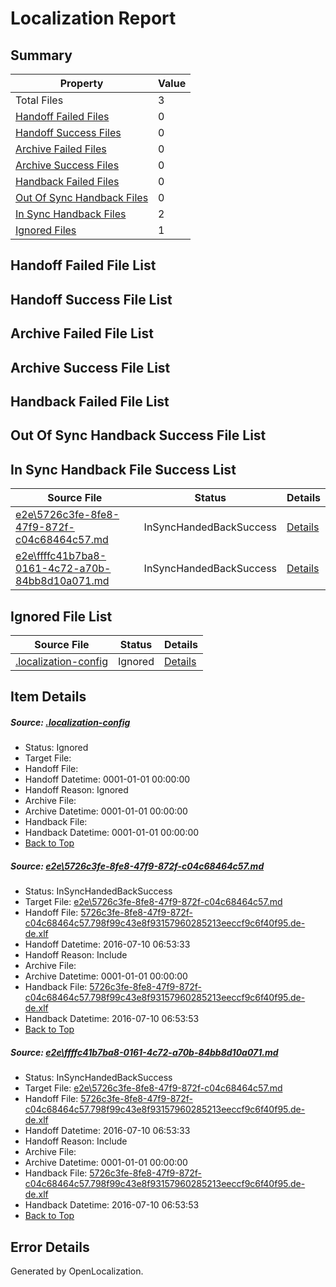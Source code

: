 # <a name='report-top'></a> Localization Report

## Summary
 Property | Value 
 -------- | ----- 
 Total Files | 3
[ Handoff Failed Files ](#handoff-failed-list)| 0
[ Handoff Success Files ](#handoff-success-list)| 0
[ Archive Failed Files ](#archive-failed-list)| 0
[ Archive Success Files ](#archive-success-list)| 0
[ Handback Failed Files ](#handback-failed-list)| 0
[ Out Of Sync Handback Files ](#outofsync-handback-success-list)| 0
[ In Sync Handback Files ](#insync-handback-success-list)| 2
[ Ignored Files ](#ignored-list)| 1

## <a name='handoff-failed-list'></a> Handoff Failed File List

## <a name='handoff-success-list'></a> Handoff Success File List

## <a name='archive-failed-list'></a> Archive Failed File List

## <a name='archive-success-list'></a> Archive Success File List

## <a name='handback-failed-list'></a> Handback Failed File List

## <a name='outofsync-handback-success-list'></a> Out Of Sync Handback Success File List

## <a name='insync-handback-success-list'></a> In Sync Handback File Success List
 Source File | Status | Details 
 ----------- | ------ | ------- 
 [e2e\5726c3fe-8fe8-47f9-872f-c04c68464c57.md](https://github.com/OpenLocalizationTestOrg/oltest/blob/263108a0a2b02d01ea6454757e9386a03c9ac434/e2e/5726c3fe-8fe8-47f9-872f-c04c68464c57.md) | InSyncHandedBackSuccess | [Details](#562a9296fa8476d370b834a22604bf0b3d0144fe1)
 [e2e\ffffc41b7ba8-0161-4c72-a70b-84bb8d10a071.md](https://github.com/OpenLocalizationTestOrg/oltest/blob/263108a0a2b02d01ea6454757e9386a03c9ac434/e2e/ffffc41b7ba8-0161-4c72-a70b-84bb8d10a071.md) | InSyncHandedBackSuccess | [Details](#562a9296fa8476d370b834a22604bf0b3d0144fe2)

## <a name='ignored-list'></a> Ignored File List
 Source File | Status | Details 
 ----------- | ------ | ------- 
 [.localization-config](https://github.com/OpenLocalizationTestOrg/oltest/blob/263108a0a2b02d01ea6454757e9386a03c9ac434/.localization-config) | Ignored | [Details](#3d4f252ac210baf56311d7e97dcc2db10974dbd20)

## Item Details
##### <a name='3d4f252ac210baf56311d7e97dcc2db10974dbd20'></a> Source: [.localization-config](https://github.com/OpenLocalizationTestOrg/oltest/blob/263108a0a2b02d01ea6454757e9386a03c9ac434/.localization-config)
* Status: Ignored
* Target File: 
* Handoff File: 
* Handoff Datetime: 0001-01-01 00:00:00
* Handoff Reason: Ignored
* Archive File: 
* Archive Datetime: 0001-01-01 00:00:00
* Handback File: 
* Handback Datetime: 0001-01-01 00:00:00
* [Back to Top](#report-top)

##### <a name='562a9296fa8476d370b834a22604bf0b3d0144fe1'></a> Source: [e2e\5726c3fe-8fe8-47f9-872f-c04c68464c57.md](https://github.com/OpenLocalizationTestOrg/oltest/blob/263108a0a2b02d01ea6454757e9386a03c9ac434/e2e/5726c3fe-8fe8-47f9-872f-c04c68464c57.md)
* Status: InSyncHandedBackSuccess
* Target File: [e2e\5726c3fe-8fe8-47f9-872f-c04c68464c57.md](https://github.com/OpenLocalizationTestOrg/oltest-dede-fly/blob/3d5c553d7c39a9feaae67b72fc0fbf7e9c6fad1d/e2e/5726c3fe-8fe8-47f9-872f-c04c68464c57.md)
* Handoff File: [5726c3fe-8fe8-47f9-872f-c04c68464c57.798f99c43e8f93157960285213eeccf9c6f40f95.de-de.xlf](https://github.com/OpenLocalizationTestOrg/olhandoff-e2e/blob/cd4366a4b81bd73efa9740e547d66b37c5bc2d79/ol-handoff/OpenLocalizationTestOrg/oltest-dede-fly/ci/ht/5726c3fe-8fe8-47f9-872f-c04c68464c57.798f99c43e8f93157960285213eeccf9c6f40f95.de-de.xlf)
* Handoff Datetime: 2016-07-10 06:53:33
* Handoff Reason: Include
* Archive File: 
* Archive Datetime: 0001-01-01 00:00:00
* Handback File: [5726c3fe-8fe8-47f9-872f-c04c68464c57.798f99c43e8f93157960285213eeccf9c6f40f95.de-de.xlf](https://github.com/OpenLocalizationTestOrg/olhandback-e2e/blob/de7b65e17c5666dbb5269dfcdc47465950cd4c3c/ol-handback/OpenLocalizationTestOrg/oltest-dede-fly/ci/ht/5726c3fe-8fe8-47f9-872f-c04c68464c57.798f99c43e8f93157960285213eeccf9c6f40f95.de-de.xlf)
* Handback Datetime: 2016-07-10 06:53:53
* [Back to Top](#report-top)

##### <a name='562a9296fa8476d370b834a22604bf0b3d0144fe2'></a> Source: [e2e\ffffc41b7ba8-0161-4c72-a70b-84bb8d10a071.md](https://github.com/OpenLocalizationTestOrg/oltest/blob/263108a0a2b02d01ea6454757e9386a03c9ac434/e2e/ffffc41b7ba8-0161-4c72-a70b-84bb8d10a071.md)
* Status: InSyncHandedBackSuccess
* Target File: [e2e\5726c3fe-8fe8-47f9-872f-c04c68464c57.md](https://github.com/OpenLocalizationTestOrg/oltest-dede-fly/blob/3d5c553d7c39a9feaae67b72fc0fbf7e9c6fad1d/e2e/5726c3fe-8fe8-47f9-872f-c04c68464c57.md)
* Handoff File: [5726c3fe-8fe8-47f9-872f-c04c68464c57.798f99c43e8f93157960285213eeccf9c6f40f95.de-de.xlf](https://github.com/OpenLocalizationTestOrg/olhandoff-e2e/blob/cd4366a4b81bd73efa9740e547d66b37c5bc2d79/ol-handoff/OpenLocalizationTestOrg/oltest-dede-fly/ci/ht/5726c3fe-8fe8-47f9-872f-c04c68464c57.798f99c43e8f93157960285213eeccf9c6f40f95.de-de.xlf)
* Handoff Datetime: 2016-07-10 06:53:33
* Handoff Reason: Include
* Archive File: 
* Archive Datetime: 0001-01-01 00:00:00
* Handback File: [5726c3fe-8fe8-47f9-872f-c04c68464c57.798f99c43e8f93157960285213eeccf9c6f40f95.de-de.xlf](https://github.com/OpenLocalizationTestOrg/olhandback-e2e/blob/de7b65e17c5666dbb5269dfcdc47465950cd4c3c/ol-handback/OpenLocalizationTestOrg/oltest-dede-fly/ci/ht/5726c3fe-8fe8-47f9-872f-c04c68464c57.798f99c43e8f93157960285213eeccf9c6f40f95.de-de.xlf)
* Handback Datetime: 2016-07-10 06:53:53
* [Back to Top](#report-top)


## Error Details

Generated by OpenLocalization.
